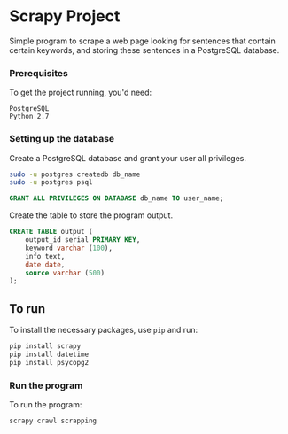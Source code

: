 
# Scrapy Project
Simple program to scrape a web page looking for sentences that contain certain keywords, and storing these sentences in a PostgreSQL database.

### Prerequisites
To get the project running, you'd need:
```
PostgreSQL
Python 2.7
```

### Setting up the database
Create a PostgreSQL database and grant your user all privileges.
```sh
sudo -u postgres createdb db_name
sudo -u postgres psql
```
```sql
GRANT ALL PRIVILEGES ON DATABASE db_name TO user_name;
```
Create the table to store the program output.
```sql
CREATE TABLE output (
    output_id serial PRIMARY KEY,
    keyword varchar (100),
    info text,
    date date,
    source varchar (500)
);
```

## To run
To install the necessary packages, use `pip` and run:

```sh
pip install scrapy
pip install datetime
pip install psycopg2
```

### Run the program
To run the program:
```sh
scrapy crawl scrapping
```